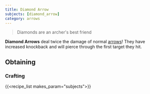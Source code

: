 ```yaml
---
title: Diamond Arrow
subjects: [diamond_arrow]
category: arrows
---
```

> Diamonds are an archer's best friend

**Diamond Arrows** deal twice the damage of normal [arrows](https://minecraft.fandom.com/wiki/Arrow)! They have increased knockback and will pierce through the first target they hit.

Obtaining
---------

### Crafting

{{<recipe_list makes_param="subjects">}}